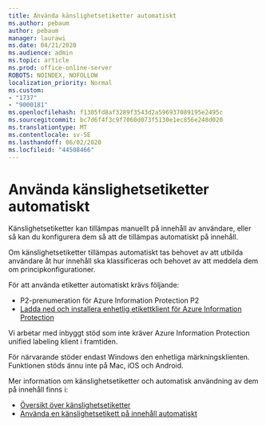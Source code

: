 ```yaml
---
title: Använda känslighetsetiketter automatiskt
ms.author: pebaum
author: pebaum
manager: laurawi
ms.date: 04/21/2020
ms.audience: admin
ms.topic: article
ms.prod: office-online-server
ROBOTS: NOINDEX, NOFOLLOW
localization_priority: Normal
ms.custom:
- "1737"
- "9000181"
ms.openlocfilehash: f1305fd8af3289f3543d2a596937089195e2495c
ms.sourcegitcommit: bc7d6f4f3c9f7060d073f5130e1ec856e248d020
ms.translationtype: MT
ms.contentlocale: sv-SE
ms.lasthandoff: 06/02/2020
ms.locfileid: "44508466"
---
```

# <a name="auto-apply-sensitivity-labels"></a>Använda känslighetsetiketter automatiskt

Känslighetsetiketter kan tillämpas manuellt på innehåll av användare, eller så kan du konfigurera dem så att de tillämpas automatiskt på innehåll.

Om känslighetsetiketter tillämpas automatiskt tas behovet av att utbilda användare åt hur innehåll ska klassificeras och behovet av att meddela dem om principkonfigurationer.

För att använda etiketter automatiskt krävs följande:

- P2-prenumeration för Azure Information Protection P2
- [Ladda ned och installera enhetlig etikettklient för Azure Information Protection](https://docs.microsoft.com/azure/information-protection/rms-client/install-unifiedlabelingclient-app)

Vi arbetar med inbyggt stöd som inte kräver Azure Information Protection unified labeling klient i framtiden.

För närvarande stöder endast Windows den enhetliga märkningsklienten.  Funktionen stöds ännu inte på Mac, iOS och Android.

Mer information om känslighetsetiketter och automatisk användning av dem på innehåll finns i:

- [Översikt över känslighetsetiketter](https://docs.microsoft.com/microsoft-365/compliance/sensitivity-labels)
- [Använda en känslighetsetikett på innehåll automatiskt](https://docs.microsoft.com/office365/securitycompliance/apply_sensitivity_label_automatically)